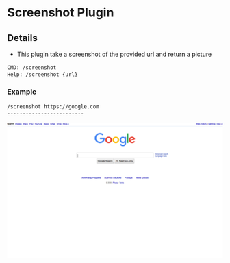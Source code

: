 # Screenshot Plugin

## Details

* This plugin take a screenshot of the provided url and return a picture

```
CMD: /screenshot
Help: /screenshot {url}
```

### Example

```
/screenshot https://google.com
-------------------------
```
![some jpg](example_files/eedcfc24841d2b296d3eecaf28e170e3641366a12268459e9046f9e41e869b65)

